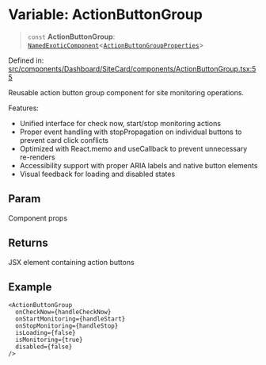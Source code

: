 # Variable: ActionButtonGroup

> `const` **ActionButtonGroup**: [`NamedExoticComponent`](https://github.com/DefinitelyTyped/DefinitelyTyped/blob/1a60e1b9a9062ff9c48c681ca3d8b6f717b616b9/types/react/index.d.ts#L571)\<[`ActionButtonGroupProperties`](../interfaces/ActionButtonGroupProperties.md)\>

Defined in: [src/components/Dashboard/SiteCard/components/ActionButtonGroup.tsx:55](https://github.com/Nick2bad4u/Uptime-Watcher/blob/dca5483e793478722cd3e6e125cafcec5fc771f0/src/components/Dashboard/SiteCard/components/ActionButtonGroup.tsx#L55)

Reusable action button group component for site monitoring operations.

Features:
- Unified interface for check now, start/stop monitoring actions
- Proper event handling with stopPropagation on individual buttons to prevent card click conflicts
- Optimized with React.memo and useCallback to prevent unnecessary re-renders
- Accessibility support with proper ARIA labels and native button elements
- Visual feedback for loading and disabled states

## Param

Component props

## Returns

JSX element containing action buttons

## Example

```tsx
<ActionButtonGroup
  onCheckNow={handleCheckNow}
  onStartMonitoring={handleStart}
  onStopMonitoring={handleStop}
  isLoading={false}
  isMonitoring={true}
  disabled={false}
/>
```
